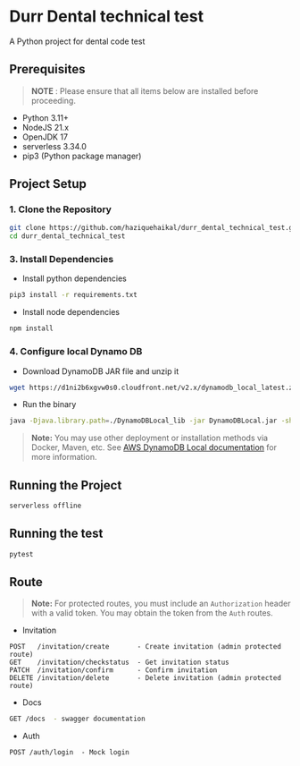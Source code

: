 # Durr Dental technical test

A Python project for dental code test

## Prerequisites

> **NOTE** : Please ensure that all items below are installed before proceeding.

- Python 3.11+
- NodeJS 21.x
- OpenJDK 17
- serverless 3.34.0
- pip3 (Python package manager)

## Project Setup

### 1. Clone the Repository

```bash
git clone https://github.com/haziquehaikal/durr_dental_technical_test.git
cd durr_dental_technical_test
```

### 3. Install Dependencies
- Install python dependencies
```bash
pip3 install -r requirements.txt
```
- Install node dependencies
```bash
npm install 
```

### 4. Configure local Dynamo DB

- Download DynamoDB JAR file and unzip it 
```bash
wget https://d1ni2b6xgvw0s0.cloudfront.net/v2.x/dynamodb_local_latest.zip
```

- Run the binary 
```bash 
java -Djava.library.path=./DynamoDBLocal_lib -jar DynamoDBLocal.jar -sharedDb
```
> **Note:** You may use other deployment or installation methods via Docker, Maven, etc. See [AWS DynamoDB Local documentation](https://docs.aws.amazon.com/amazondynamodb/latest/developerguide/DynamoDBLocal.html) for more information.



## Running the Project

```bash
serverless offline
```

## Running the test

```bash
pytest
```

## Route
> **Note:** For protected routes, you must include an `Authorization` header with a valid token. You may obtain the token from the `Auth` routes. 
- Invitation
```
POST   /invitation/create       - Create invitation (admin protected route)
GET    /invitation/checkstatus  - Get invitation status
PATCH  /invitation/confirm      - Confirm invitation
DELETE /invitation/delete       - Delete invitation (admin protected route)
```
- Docs
```bash
GET /docs  - swagger documentation
```
- Auth
```
POST /auth/login  - Mock login 
```
